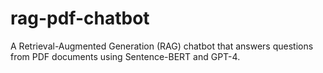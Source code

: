 # rag-pdf-chatbot
A Retrieval-Augmented Generation (RAG) chatbot that answers questions from PDF documents using Sentence-BERT and GPT-4.
